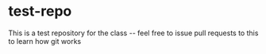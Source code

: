 # test-repo

This is a test repository for the class -- feel free to
issue pull requests to this to learn how git works

